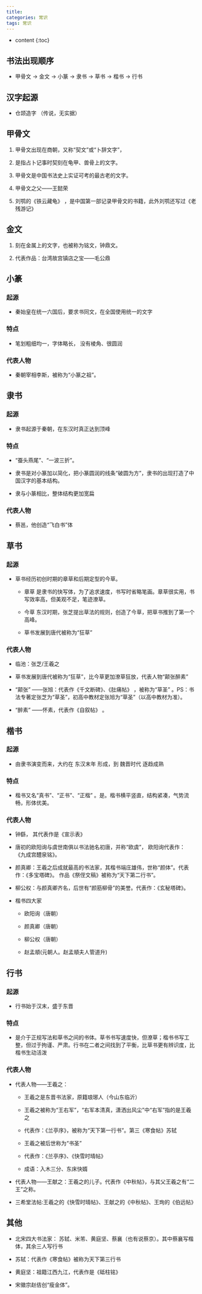 ```yaml
---
title: 
categories: 常识
tags: 常识
---
```


* content
{:toc}






## 书法出现顺序

- 甲骨文 -> 金文 -> 小篆 -> 隶书 -> 草书 -> 楷书 -> 行书

## 汉字起源

- 仓颉造字 （传说，无实据）

## 甲骨文

1. 甲骨文出现在商朝，又称“契文”或“卜辞文字”，

2. 是指占卜记事时契刻在龟甲、兽骨上的文字。

3. 甲骨文是中国书法史上实证可考的最古老的文字。

4. 甲骨文之父——王懿荣

5. 刘鹗的《铁云藏龟》 ，是中国第一部记录甲骨文的书籍，此外刘鹗还写过《老残游记》

## 金文

1. 刻在金属上的文字，也被称为铭文，钟鼎文。

2. 代表作品：台湾故宫镇店之宝——毛公鼎

## 小篆

### 起源

- 秦始皇在统一六国后，要求书同文，在全国使用统一的文字

### 特点

- 笔划粗细均一，字体略长， 没有棱角、很圆润

### 代表人物

- 秦朝宰相李斯，被称为“小篆之祖”。

## 隶书

### 起源

- 隶书起源于秦朝，在东汉时真正达到顶峰

### 特点

- “蚕头燕尾”、“一波三折”。

- 隶书是对小篆加以简化，把小篆圆润的线条“破圆为方”，隶书的出现打造了中国汉字的基本结构。

- 隶与小篆相比，整体结构更加宽扁

### 代表人物

- 蔡邕，他创造“飞白书”体


## 草书

### 起源

- 草书经历初创时期的章草和后期定型的今草。

    - 章草 是隶书的快写体，为了追求速度，书写时省略笔画。章草很实用，书写效率高，但美观不足，笔迹潦草。

    - 今草 东汉时期，张芝提出草法的规则，创造了今草，把草书推到了第一个高峰。

    - 草书发展到唐代被称为“狂草”

### 代表人物

- 临池：张芝/王羲之

- 草书发展到唐代被称为“狂草”，比今草更加潦草狂放，代表人物“颠张醉素”

- “颠张” ——张旭：代表作《千文断碑》、《肚痛帖》 ，被称为“草圣” 。PS：书法专著定张芝为“草圣”，初高中教材定张旭为“草圣”（以高中教材为准）。

- “醉素” ——怀素，代表作《自叙帖》 。

## 楷书

### 起源

- 由隶书演变而来，大约在 东汉末年 形成，到 魏晋时代 逐趋成熟

### 特点

- 楷书又名“真书”、“正书”、“正楷” 。是。楷书横平竖直，结构紧凑，气势流畅，形体优美。

### 代表人物

- 钟繇， 其代表作是《宣示表》

- 唐初的欧阳询与虞世南俱以书法驰名初唐，并称“欧虞”， 欧阳询代表作： 《九成宫醴泉铭》。

- 颜真卿：王羲之后成就最高的书法家，其楷书端庄雄伟，世称“颜体”。代表作：《多宝塔碑》。 作品《祭侄文稿》被称为“天下第二行书”。

- 柳公权：与颜真卿齐名，后世有“颜筋柳骨”的美誉。代表作：《玄秘塔碑》。

- 楷书四大家

    - 欧阳询（唐朝）

    - 颜真卿（唐朝）

    - 柳公权（唐朝）

    - 赵孟頫(元朝人。赵孟頫夫人管道升)

## 行书

### 起源

- 行书始于汉末，盛于东晋

### 特点

- 是介于正规写法和草书之间的书体。草书书写速度快，但潦草；楷书书写工整，但过于拘谨、严肃。行书在二者之间找到了平衡，比草书更有辨识度，比楷书生动活泼

### 代表人物

- 代表人物——王羲之：

    - 王羲之是东晋书法家，原籍琅琊人（今山东临沂）

    - 王羲之被称为“王右军”，“右军本清真，潇洒出风尘”中“右军”指的是王羲之

    - 代表作：《兰亭序》，被称为“天下第一行书”。第三《寒食帖》苏轼

    - 王羲之被后世称为“书圣”

    - 代表作：《兰亭序》、《快雪时晴帖》

    - 成语：入木三分、东床快婿

- 代表人物——王献之：王羲之的儿子。代表作《中秋帖》，与其父王羲之有“二王”之称。

- 三希堂法帖:王羲之的《快雪时晴帖》、王献之的《中秋帖》、王珣的《伯远帖》

## 其他

- 北宋四大书法家： 苏轼、米芾、黄庭坚、蔡襄（也有说蔡京）。其中蔡襄写楷体，其余三人写行书

- 苏轼：代表作《寒食帖》被称为天下第三行书

- 黄庭坚：祖籍江西九江，代表作是《砥柱铭》

- 宋徽宗赵佶创“瘦金体”。





